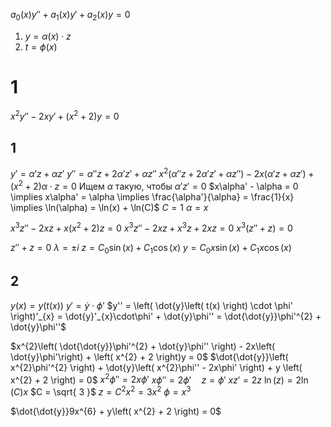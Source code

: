 $a_{0}(x)y'' + a_{1}(x)y' + a_{2}(x)y = 0$
1. $y = \alpha(x) \cdot z$
2. $t = \phi(x)$

# 1
$x^{2}y'' - 2xy' + \left( x^{2} + 2 \right)y = 0$

## 1
$y' = \alpha' z + \alpha z'$
$y'' = \alpha''z + 2\alpha'z' + \alpha z''$
$x^{2}\left( \alpha''z + 2\alpha'z' + \alpha z'' \right) - 2x\left( \alpha'z + \alpha z' \right) + \left( x^{2} + 2 \right)\alpha \cdot z = 0$
Ищем $\alpha$ такую, чтобы $\alpha'z' = 0$
$x\alpha' - \alpha = 0 \implies x\alpha' = \alpha \implies \frac{\alpha'}{\alpha} = \frac{1}{x} \implies \ln(\alpha) = \ln(x) + \ln(C)$
$C = 1$
$\alpha = x$

$x^{3}z'' - 2xz + x\left( x^{2} + 2 \right)z = 0$
$x^{3}z'' - 2xz + x^{3}z + 2xz = 0$
$x^{3}\left( z'' + z \right) = 0$

$z'' + z = 0$
$\lambda = \pm i$
$z = C_{0}\sin(x) + C_{1}\cos(x)$
$y = C_{0}x \sin(x) + C_{1}x\cos(x)$


## 2
$y(x) = y(t(x))$
$y' = \dot{y}\cdot\phi'$
$y'' = \left( \dot{y}\left( t(x) \right) \cdot \phi' \right)'_{x} = \dot{y}'_{x}\cdot\phi' + \dot{y}\phi'' = \dot{\dot{y}}\phi'^{2} + \dot{y}\phi''$


$x^{2}\left( \dot{\dot{y}}\phi'^{2} + \dot{y}\phi'' \right) - 2x\left( \dot{y}\phi'\right) + \left( x^{2} + 2 \right)y = 0$
$\dot{\dot{y}}\left( x^{2}\phi'^{2} \right) + \dot{y}\left( x^{2}\phi'' - 2x\phi' \right) + y \left( x^{2} + 2 \right) = 0$
$x^{2}\phi'' = 2x\phi'$
$x\phi'' = 2\phi' \quad z = \phi'$
$xz' = 2z$
$\ln(z) = 2\ln(C)x$
	$C = \sqrt{ 3 }$
$z = C^{2}x^{2} = 3 x^{2}$
$\phi = x^{3}$

$\dot{\dot{y}}9x^{6} + y\left( x^{2} + 2 \right) = 0$
